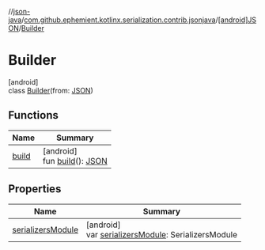//[json-java](../../../../index.md)/[com.github.ephemient.kotlinx.serialization.contrib.jsonjava](../../index.md)/[[android]JSON](../index.md)/[Builder](index.md)

# Builder

[android]\
class [Builder](index.md)(from: [JSON](../index.md))

## Functions

| Name | Summary |
|---|---|
| [build](build.md) | [android]<br>fun [build](build.md)(): [JSON](../index.md) |

## Properties

| Name | Summary |
|---|---|
| [serializersModule](serializers-module.md) | [android]<br>var [serializersModule](serializers-module.md): SerializersModule |
